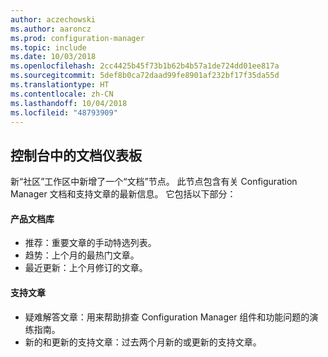 ```yaml
---
author: aczechowski
ms.author: aaroncz
ms.prod: configuration-manager
ms.topic: include
ms.date: 10/03/2018
ms.openlocfilehash: 2cc4425b45f73b1b62b4b57a1de724dd01ee817a
ms.sourcegitcommit: 5def8b0ca72daad99fe8901af232bf17f35da55d
ms.translationtype: HT
ms.contentlocale: zh-CN
ms.lasthandoff: 10/04/2018
ms.locfileid: "48793909"
---
```

## <a name="bkmk_doc-dashboard"></a> 控制台中的文档仪表板
<!--1357546-->

新“社区”工作区中新增了一个“文档”节点。 此节点包含有关 Configuration Manager 文档和支持文章的最新信息。 它包括以下部分：  

#### <a name="product-documentation-library"></a>产品文档库
- 推荐：重要文章的手动特选列表。
- 趋势：上个月的最热门文章。
- 最近更新：上个月修订的文章。

#### <a name="support-articles"></a>支持文章
- 疑难解答文章：用来帮助排查 Configuration Manager 组件和功能问题的演练指南。
- 新的和更新的支持文章：过去两个月新的或更新的支持文章。


